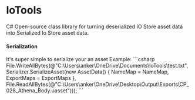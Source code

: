 # IoTools

C# Open-source class library for turning deserialized IO Store asset data into Serialized Io Store asset data.

#### Serialization
<Serialization>
  It's super simple to serialize your an asset Example:
```csharp
  File.WriteAllBytes(@"C:\Users\anker\OneDrive\Documents\IoTools\test.txt", Serializer.SerializeAsset(new AssetData()
  {
    NameMap = NameMap,
    ExportMaps = ExportMaps
  }, File.ReadAllBytes(@"C:\Users\anker\OneDrive\Desktop\Output\Exports\CP_028_Athena_Body.uasset")));
 ```
</Serialization>
